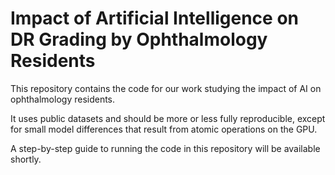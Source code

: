 # Impact of Artificial Intelligence on DR Grading by Ophthalmology Residents

This repository contains the code for our work studying the impact of AI on ophthalmology residents. 

It uses public datasets and should be more or less fully reproducible, except for small model differences that result from atomic operations on the GPU.

A step-by-step guide to running the code in this repository will be available shortly.